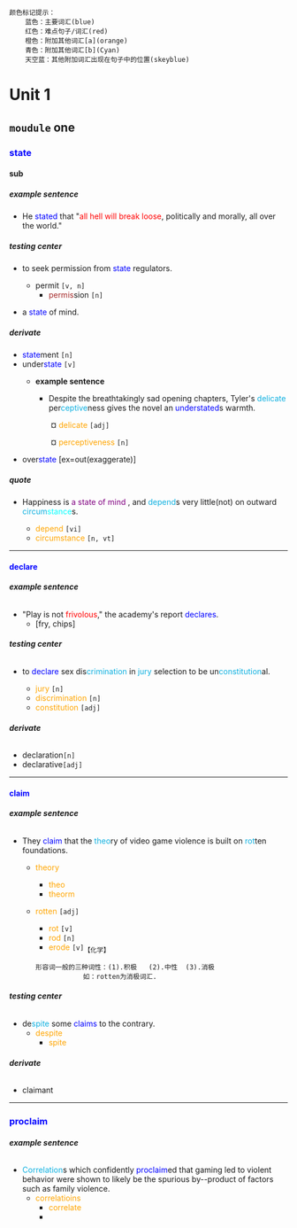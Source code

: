 ```
颜色标记提示：
	蓝色：主要词汇(blue)
	红色：难点句子/词汇(red)
	橙色：附加其他词汇[a](orange)
	青色：附加其他词汇[b](Cyan)
	天空蓝：其他附加词汇出现在句子中的位置(skeyblue)
```



# Unit 1

## `moudule` one

### **<font color=blue>state</font>**

#### **sub**

##### **example sentence**

* He <font color=blue>stated</font> that "<font color=red>all hell will break loose</font>, politically and morally, all over the world."

##### **testing center**

* to seek permission from <font color=blue>state</font> regulators.
  * permit `[v, n]`
    * <font color=brown>permis</font>sion `[n]`

* a <font color=blue>state</font> of mind.

##### **derivate**

* <font color=blue>state</font>ment `[n]`
* under<font color=blue>state</font> `[v]`
  * **example sentence**

    * Despite the breathtakingly sad opening chapters, Tyler's <font color=skeyblue>delicate</font> per<font color=skeyblue>ceptive</font>ness gives the novel an <font color=blue>understated</font>s warmth.

      ​	&curren; <font color=orange>delicate</font>  `[adj]`

      ​	&curren; <font color=orange>perceptiveness</font> `[n]`
* over<font color=blue>state</font> [ex=out(exaggerate)]

##### **quote**

* Happiness is <font color=purple>a state of mind </font>, and <font color=skeyblue>depend</font>s very little(not) on outward <font color=skeyblue>circum</font><font color=cyan>stance</font>s.

  * <font color=orange>depend</font> `[vi]`
  * <font color=orange>circumstance</font> `[n, vt]`

***



#### **<font color=blue>declare</font>**

###### **example sentence**

* "Play is not <font color=red>frivolous</font>," the academy's report <font color=blue>declares</font>.
  * [fry, chips]

###### **testing center**

* to <font color=blue>declare</font> sex dis<font color=skeyblue>crimination</font> in <font color="skeyblue">jury</font> selection to be un<font color="skeyblue">constitution</font>al.

  * <font color=orange>jury</font> `[n]`
  * <font color=orange>discrimination</font> `[n]`
  * <font color=orange>constitution</font> `[adj]`

###### **derivate**

* declaration`[n]`
* declarative`[adj]`

***



#### **<font color=blue>claim</font>**

###### **example sentence**

* They <font color=blue>claim</font> that the <font color=skeyblue>theo</font>ry of video game violence is built on <font color=skeyblue>rot</font>ten foundations.
  * <font color=orange>theory</font>
    
    * <font color=orange>theo</font>
    * <font color=orange>theorm</font>
    
  * <font color=orange>rotten</font> `[adj]`
    * <font color=orange>rot</font> `[v]`
    * <font color=orange>rod</font> `[n]`
    * <font color=orange>erode</font> `[v]`<sub>【化学】</sub>
    
    ```
    形容词一般的三种词性：(1).积极   (2).中性  (3).消极
    			如：rotten为消极词汇.
    ```

###### **testing center**

* de<font color=skeyblue>spite</font> some <font color=blue>claims</font> to the contrary.
  * <font color=orange>despite</font>
    * <font color=orange>spite</font>

###### **derivate**

* claimant

***



### <font color=blue>**proclaim**</font>

###### **example sentence**

* <font color=skeyblue>Correlation</font>s which confidently <font color=blue>proclaim</font>ed that gaming led to violent behavior were shown to likely be the spurious by--product of factors such as family violence.
  * <font color=orange>correlatioins</font>
    * <font color=orange>correlate</font>
    * 



















